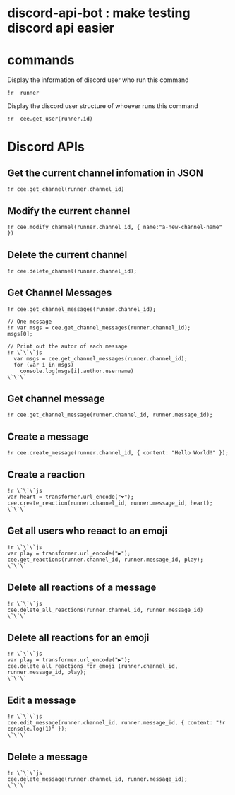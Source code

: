 # discord-api-bot : make testing discord api easier

# commands

Display the information of discord user who run this command
```
!r  runner
```

Display the discord user structure of whoever runs this command
```
!r  cee.get_user(runner.id)
```

# Discord APIs

## Get the current channel infomation in JSON

```
!r cee.get_channel(runner.channel_id)
```

## Modify the current channel

```
!r cee.modify_channel(runner.channel_id, { name:"a-new-channel-name" })
```

## Delete the current channel

```
!r cee.delete_channel(runner.channel_id);
```

## Get Channel Messages

```
!r cee.get_channel_messages(runner.channel_id);
```

```
// One message
!r var msgs = cee.get_channel_messages(runner.channel_id);
msgs[0];
```

```
// Print out the autor of each message
!r \`\`\`js
  var msgs = cee.get_channel_messages(runner.channel_id);
  for (var i in msgs)
    console.log(msgs[i].author.username)
\`\`\`
```

## Get channel message
```
!r cee.get_channel_message(runner.channel_id, runner.message_id);
```

## Create a message
```
!r cee.create_message(runner.channel_id, { content: "Hello World!" });
```

## Create a reaction
```
!r \`\`\`js
var heart = transformer.url_encode("❤️");
cee.create_reaction(runner.channel_id, runner.message_id, heart);
\`\`\`
```


## Get all users who reaact to an emoji
```
!r \`\`\`js
var play = transformer.url_encode("▶️");
cee.get_reactions(runner.channel_id, runner.message_id, play);
\`\`\`
```

## Delete all reactions of a message
```
!r \`\`\`js
cee.delete_all_reactions(runner.channel_id, runner.message_id)
\`\`\`
```

## Delete all reactions for an emoji
```
!r \`\`\`js
var play = transformer.url_encode("▶️");
cee.delete_all_reactions_for_emoji (runner.channel_id, runner.message_id, play);
\`\`\`
```

## Edit a message
```
!r \`\`\`js
cee.edit_message(runner.channel_id, runner.message_id, { content: "!r console.log(1)" });
\`\`\`
```

## Delete a message
```
!r \`\`\`js
cee.delete_message(runner.channel_id, runner.message_id);
\`\`\`
```